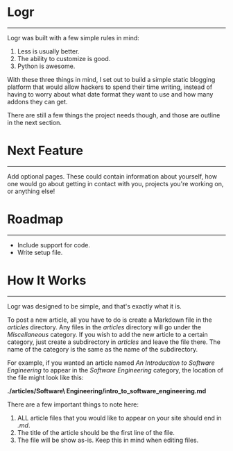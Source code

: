 Logr
====
 - - -

Logr was built with a few simple rules in mind:

1. Less is usually better.
2. The ability to customize is good.
3. Python is awesome.

With these three things in mind, I set out to build a simple static blogging
platform that would allow hackers to spend their time writing, instead of having
to worry about what date format they want to use and how many addons they can
get.

There are still a few things the project needs though, and those are outline in
the next section.

Next Feature
============
 - - -

Add optional pages. These could contain information about yourself, how one
would go about getting in contact with you, projects you're working on, or
anything else!

Roadmap
=======
 - - - 

- Include support for code.
- Write setup file.

How It Works
============
 - - -

Logr was designed to be simple, and that's exactly what it is.

To post a new article, all you have to do is create a Markdown file in the
_articles_ directory. Any files in the _articles_ directory will go under the
_Miscellaneous_ category. If you wish to add the new article to a certain
category, just create a subdirectory in _articles_ and leave the file there. 
The name of the category is the same as the name of the subdirectory.

For example, if you wanted an article named _An Introduction to Software
Engineering_ to appear in the _Software Engineering_ category, the location of
the file might look like this:

**./articles/Software\ Engineering/intro\_to\_software\_engineering.md**

There are a few important things to note here:

1. ALL article files that you would like to appear on your site should end in
   _.md_.
2. The title of the article should be the first line of the file.
3. The file will be show as-is. Keep this in mind when editing files.
